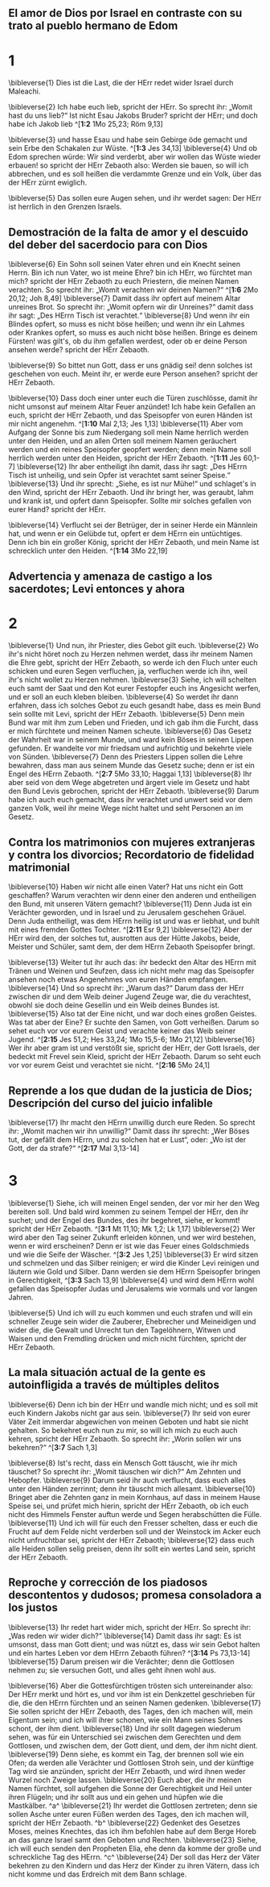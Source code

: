 ## El amor de Dios por Israel en contraste con su trato al pueblo hermano de Edom
# 1
\bibleverse{1} Dies ist die Last, die der HErr redet wider Israel durch Maleachi. 

\bibleverse{2} Ich habe euch lieb, spricht der HErr. So sprecht ihr: „Womit hast du uns lieb?“ Ist nicht Esau Jakobs Bruder? spricht der HErr; und doch habe ich Jakob lieb ^[**1:2** 1Mo 25,23; Röm 9,13] 


\bibleverse{3} und hasse Esau und habe sein Gebirge öde gemacht und sein Erbe den Schakalen zur Wüste. ^[**1:3** Jes 34,13] \bibleverse{4} Und ob Edom sprechen würde: Wir sind verderbt, aber wir wollen das Wüste wieder erbauen! so spricht der HErr Zebaoth also: Werden sie bauen, so will ich abbrechen, und es soll heißen die verdammte Grenze und ein Volk, über das der HErr zürnt ewiglich. 


\bibleverse{5} Das sollen eure Augen sehen, und ihr werdet sagen: Der HErr ist herrlich in den Grenzen Israels. 

## Demostración de la falta de amor y el descuido del deber del sacerdocio para con Dios
\bibleverse{6} Ein Sohn soll seinen Vater ehren und ein Knecht seinen Herrn. Bin ich nun Vater, wo ist meine Ehre? bin ich HErr, wo fürchtet man mich? spricht der HErr Zebaoth zu euch Priestern, die meinen Namen verachten. So sprecht ihr: „Womit verachten wir deinen Namen?“ ^[**1:6** 2Mo 20,12; Joh 8,49] \bibleverse{7} Damit dass ihr opfert auf meinem Altar unreines Brot. So sprecht ihr: „Womit opfern wir dir Unreines?“ damit dass ihr sagt: „Des HErrn Tisch ist verachtet.“ \bibleverse{8} Und wenn ihr ein Blindes opfert, so muss es nicht böse heißen; und wenn ihr ein Lahmes oder Krankes opfert, so muss es auch nicht böse heißen. Bringe es deinem Fürsten! was gilt's, ob du ihm gefallen werdest, oder ob er deine Person ansehen werde? spricht der HErr Zebaoth. 


\bibleverse{9} So bittet nun Gott, dass er uns gnädig sei! denn solches ist geschehen von euch. Meint ihr, er werde eure Person ansehen? spricht der HErr Zebaoth. 

\bibleverse{10} Dass doch einer unter euch die Türen zuschlösse, damit ihr nicht umsonst auf meinem Altar Feuer anzündet! Ich habe kein Gefallen an euch, spricht der HErr Zebaoth, und das Speisopfer von euren Händen ist mir nicht angenehm. ^[**1:10** Mal 2,13; Jes 1,13] \bibleverse{11} Aber vom Aufgang der Sonne bis zum Niedergang soll mein Name herrlich werden unter den Heiden, und an allen Orten soll meinem Namen geräuchert werden und ein reines Speisopfer geopfert werden; denn mein Name soll herrlich werden unter den Heiden, spricht der HErr Zebaoth. ^[**1:11** Jes 60,1-7] \bibleverse{12} Ihr aber entheiligt ihn damit, dass ihr sagt: „Des HErrn Tisch ist unheilig, und sein Opfer ist verachtet samt seiner Speise.“ \bibleverse{13} Und ihr sprecht: „Siehe, es ist nur Mühe!“ und schlaget's in den Wind, spricht der HErr Zebaoth. Und ihr bringt her, was geraubt, lahm und krank ist, und opfert dann Speisopfer. Sollte mir solches gefallen von eurer Hand? spricht der HErr. 
 

\bibleverse{14} Verflucht sei der Betrüger, der in seiner Herde ein Männlein hat, und wenn er ein Gelübde tut, opfert er dem HErrn ein untüchtiges. Denn ich bin ein großer König, spricht der HErr Zebaoth, und mein Name ist schrecklich unter den Heiden. ^[**1:14** 3Mo 22,19] 


## Advertencia y amenaza de castigo a los sacerdotes; Levi entonces y ahora
# 2
\bibleverse{1} Und nun, ihr Priester, dies Gebot gilt euch. \bibleverse{2} Wo ihr's nicht höret noch zu Herzen nehmen werdet, dass ihr meinem Namen die Ehre gebt, spricht der HErr Zebaoth, so werde ich den Fluch unter euch schicken und euren Segen verfluchen, ja, verfluchen werde ich ihn, weil ihr's nicht wollet zu Herzen nehmen. \bibleverse{3} Siehe, ich will schelten euch samt der Saat und den Kot eurer Festopfer euch ins Angesicht werfen, und er soll an euch kleben bleiben. \bibleverse{4} So werdet ihr dann erfahren, dass ich solches Gebot zu euch gesandt habe, dass es mein Bund sein sollte mit Levi, spricht der HErr Zebaoth. \bibleverse{5} Denn mein Bund war mit ihm zum Leben und Frieden, und ich gab ihm die Furcht, dass er mich fürchtete und meinen Namen scheute. \bibleverse{6} Das Gesetz der Wahrheit war in seinem Munde, und ward kein Böses in seinen Lippen gefunden. Er wandelte vor mir friedsam und aufrichtig und bekehrte viele von Sünden. \bibleverse{7} Denn des Priesters Lippen sollen die Lehre bewahren, dass man aus seinem Munde das Gesetz suche; denn er ist ein Engel des HErrn Zebaoth. ^[**2:7** 5Mo 33,10; Haggai 1,13] \bibleverse{8} Ihr aber seid von dem Wege abgetreten und ärgert viele im Gesetz und habt den Bund Levis gebrochen, spricht der HErr Zebaoth. \bibleverse{9} Darum habe ich auch euch gemacht, dass ihr verachtet und unwert seid vor dem ganzen Volk, weil ihr meine Wege nicht haltet und seht Personen an im Gesetz.


## Contra los matrimonios con mujeres extranjeras y contra los divorcios; Recordatorio de fidelidad matrimonial
\bibleverse{10} Haben wir nicht alle einen Vater? Hat uns nicht ein Gott geschaffen? Warum verachten wir denn einer den anderen und entheiligen den Bund, mit unseren Vätern gemacht? \bibleverse{11} Denn Juda ist ein Verächter geworden, und in Israel und zu Jerusalem geschehen Gräuel. Denn Juda entheiligt, was dem HErrn heilig ist und was er liebhat, und buhlt mit eines fremden Gottes Tochter. ^[**2:11** Esr 9,2] \bibleverse{12} Aber der HErr wird den, der solches tut, ausrotten aus der Hütte Jakobs, beide, Meister und Schüler, samt dem, der dem HErrn Zebaoth Speisopfer bringt. 


\bibleverse{13} Weiter tut ihr auch das: ihr bedeckt den Altar des HErrn mit Tränen und Weinen und Seufzen, dass ich nicht mehr mag das Speisopfer ansehen noch etwas Angenehmes von euren Händen empfangen. \bibleverse{14} Und so sprecht ihr: „Warum das?“ Darum dass der HErr zwischen dir und dem Weib deiner Jugend Zeuge war, die du verachtest, obwohl sie doch deine Gesellin und ein Weib deines Bundes ist. \bibleverse{15} Also tat der Eine nicht, und war doch eines großen Geistes. Was tat aber der Eine? Er suchte den Samen, von Gott verheißen. Darum so sehet euch vor vor eurem Geist und verachte keiner das Weib seiner Jugend. ^[**2:15** Jes 51,2; Hes 33,24; 1Mo 15,5-6; 1Mo 21,12] \bibleverse{16} Wer ihr aber gram ist und verstößt sie, spricht der HErr, der Gott Israels, der bedeckt mit Frevel sein Kleid, spricht der HErr Zebaoth. Darum so seht euch vor vor eurem Geist und verachtet sie nicht. ^[**2:16** 5Mo 24,1] 
 

## Reprende a los que dudan de la justicia de Dios; Descripción del curso del juicio infalible
\bibleverse{17} Ihr macht den HErrn unwillig durch eure Reden. So sprecht ihr: „Womit machen wir ihn unwillig?“ Damit dass ihr sprecht: „Wer Böses tut, der gefällt dem HErrn, und zu solchen hat er Lust“, oder: „Wo ist der Gott, der da strafe?“ ^[**2:17** Mal 3,13-14] 


# 3
\bibleverse{1} Siehe, ich will meinen Engel senden, der vor mir her den Weg bereiten soll. Und bald wird kommen zu seinem Tempel der HErr, den ihr suchet; und der Engel des Bundes, des ihr begehret, siehe, er kommt! spricht der HErr Zebaoth. ^[**3:1** Mt 11,10; Mk 1,2; Lk 1,17] \bibleverse{2} Wer wird aber den Tag seiner Zukunft erleiden können, und wer wird bestehen, wenn er wird erscheinen? Denn er ist wie das Feuer eines Goldschmieds und wie die Seife der Wäscher. ^[**3:2** Jes 1,25] \bibleverse{3} Er wird sitzen und schmelzen und das Silber reinigen; er wird die Kinder Levi reinigen und läutern wie Gold und Silber. Dann werden sie dem HErrn Speisopfer bringen in Gerechtigkeit, ^[**3:3** Sach 13,9] \bibleverse{4} und wird dem HErrn wohl gefallen das Speisopfer Judas und Jerusalems wie vormals und vor langen Jahren. 
  

\bibleverse{5} Und ich will zu euch kommen und euch strafen und will ein schneller Zeuge sein wider die Zauberer, Ehebrecher und Meineidigen und wider die, die Gewalt und Unrecht tun den Tagelöhnern, Witwen und Waisen und den Fremdling drücken und mich nicht fürchten, spricht der HErr Zebaoth. 

## La mala situación actual de la gente es autoinfligida a través de múltiples delitos
\bibleverse{6} Denn ich bin der HErr und wandle mich nicht; und es soll mit euch Kindern Jakobs nicht gar aus sein. \bibleverse{7} Ihr seid von eurer Väter Zeit immerdar abgewichen von meinen Geboten und habt sie nicht gehalten. So bekehret euch nun zu mir, so will ich mich zu euch auch kehren, spricht der HErr Zebaoth. So sprecht ihr: „Worin sollen wir uns bekehren?“ ^[**3:7** Sach 1,3] 


\bibleverse{8} Ist's recht, dass ein Mensch Gott täuscht, wie ihr mich täuschet? So sprecht ihr: „Womit täuschen wir dich?“ Am Zehnten und Hebopfer. \bibleverse{9} Darum seid ihr auch verflucht, dass euch alles unter den Händen zerrinnt; denn ihr täuscht mich allesamt. \bibleverse{10} Bringet aber die Zehnten ganz in mein Kornhaus, auf dass in meinem Hause Speise sei, und prüfet mich hierin, spricht der HErr Zebaoth, ob ich euch nicht des Himmels Fenster auftun werde und Segen herabschütten die Fülle. \bibleverse{11} Und ich will für euch den Fresser schelten, dass er euch die Frucht auf dem Felde nicht verderben soll und der Weinstock im Acker euch nicht unfruchtbar sei, spricht der HErr Zebaoth; \bibleverse{12} dass euch alle Heiden sollen selig preisen, denn ihr sollt ein wertes Land sein, spricht der HErr Zebaoth. 

## Reproche y corrección de los piadosos descontentos y dudosos; promesa consoladora a los justos
\bibleverse{13} Ihr redet hart wider mich, spricht der HErr. So sprecht ihr: „Was reden wir wider dich?“ \bibleverse{14} Damit dass ihr sagt: Es ist umsonst, dass man Gott dient; und was nützt es, dass wir sein Gebot halten und ein hartes Leben vor dem HErrn Zebaoth führen? ^[**3:14** Ps 73,13-14] \bibleverse{15} Darum preisen wir die Verächter; denn die Gottlosen nehmen zu; sie versuchen Gott, und alles geht ihnen wohl aus. 


\bibleverse{16} Aber die Gottesfürchtigen trösten sich untereinander also: Der HErr merkt und hört es, und vor ihm ist ein Denkzettel geschrieben für die, die den HErrn fürchten und an seinen Namen gedenken. \bibleverse{17} Sie sollen spricht der HErr Zebaoth, des Tages, den ich machen will, mein Eigentum sein; und ich will ihrer schonen, wie ein Mann seines Sohnes schont, der ihm dient. \bibleverse{18} Und ihr sollt dagegen wiederum sehen, was für ein Unterschied sei zwischen dem Gerechten und dem Gottlosen, und zwischen dem, der Gott dient, und dem, der ihm nicht dient. \bibleverse{19} Denn siehe, es kommt ein Tag, der brennen soll wie ein Ofen; da werden alle Verächter und Gottlosen Stroh sein, und der künftige Tag wird sie anzünden, spricht der HErr Zebaoth, und wird ihnen weder Wurzel noch Zweige lassen. \bibleverse{20} Euch aber, die ihr meinen Namen fürchtet, soll aufgehen die Sonne der Gerechtigkeit und Heil unter ihren Flügeln; und ihr sollt aus und ein gehen und hüpfen wie die Mastkälber. ^a^ \bibleverse{21} Ihr werdet die Gottlosen zertreten; denn sie sollen Asche unter euren Füßen werden des Tages, den ich machen will, spricht der HErr Zebaoth. ^b^ \bibleverse{22} Gedenket des Gesetzes Moses, meines Knechtes, das ich ihm befohlen habe auf dem Berge Horeb an das ganze Israel samt den Geboten und Rechten. \bibleverse{23} Siehe, ich will euch senden den Propheten Elia, ehe denn da komme der große und schreckliche Tag des HErrn. ^c^ \bibleverse{24} Der soll das Herz der Väter bekehren zu den Kindern und das Herz der Kinder zu ihren Vätern, dass ich nicht komme und das Erdreich mit dem Bann schlage.